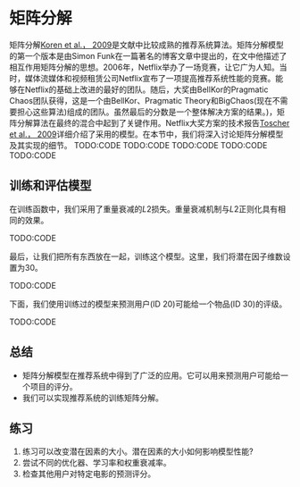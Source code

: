 

<!--
 * @version:
 * @Author:  StevenJokes https://github.com/StevenJokes
 * @Date: 2020-07-02 09:00:13
 * @LastEditors:  StevenJokes https://github.com/StevenJokes
 * @LastEditTime: 2020-07-02 09:10:13
 * @Description:
 * @TODO::
 * @Reference:
-->

# 矩阵分解

矩阵分解[Koren et al.， 2009](http://preview.d2l.ai/d2l-en/PR-1092/chapter_references/zreferences.html#koren-bell-volinsky-2009)是文献中比较成熟的推荐系统算法。矩阵分解模型的第一个版本是由Simon Funk在一篇著名的博客文章中提出的，在文中他描述了相互作用矩阵分解的思想。2006年，Netflix举办了一场竞赛，让它广为人知。当时，媒体流媒体和视频租赁公司Netflix宣布了一项提高推荐系统性能的竞赛。能够在Netflix的基础上改进的最好的团队。随后，大奖由BellKor的Pragmatic Chaos团队获得，这是一个由BellKor、Pragmatic Theory和BigChaos(现在不需要担心这些算法)组成的团队。虽然最后的分数是一个整体解决方案的结果。)，矩阵分解算法在最终的混合中起到了关键作用。Netflix大奖方案的技术报告[Toscher et al.， 2009](http://preview.d2l.ai/d2l-en/PR-1092/chapter_references/zreferences.html#toscher-jahrer-bell-2009)详细介绍了采用的模型。在本节中，我们将深入讨论矩阵分解模型及其实现的细节。
TODO:CODE
TODO:CODE
TODO:CODE
TODO:CODE
TODO:CODE


## 训练和评估模型

在训练函数中，我们采用了重量衰减的$L2$损失。重量衰减机制与$L2$正则化具有相同的效果。

TODO:CODE

最后，让我们把所有东西放在一起，训练这个模型。这里，我们将潜在因子维数设置为30。

TODO:CODE

下面，我们使用训练过的模型来预测用户(ID 20)可能给一个物品(ID 30)的评级。

TODO:CODE


## 总结

- 矩阵分解模型在推荐系统中得到了广泛的应用。它可以用来预测用户可能给一个项目的评分。
- 我们可以实现推荐系统的训练矩阵分解。

## 练习

1. 练习可以改变潜在因素的大小。潜在因素的大小如何影响模型性能?
1. 尝试不同的优化器、学习率和权重衰减率。
1. 检查其他用户对特定电影的预测评分。
